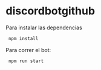 # discordbotgithub

Para instalar las dependencias

```bash
 npm install
```

Para correr el bot:

```bash
 npm run start
```
